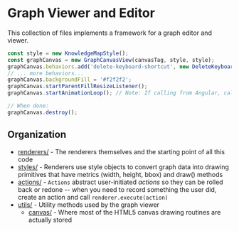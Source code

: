 # Graph Viewer and Editor

This collection of files implements a framework for a graph editor and viewer.

```typescript
const style = new KnowledgeMapStyle();
const graphCanvas = new GraphCanvasView(canvasTag, style, style);
graphCanvas.behaviors.add('delete-keyboard-shortcut', new DeleteKeyboardShortcut(graphCanvas), -100);
// ... more behaviors...
graphCanvas.backgroundFill = '#f2f2f2';
graphCanvas.startParentFillResizeListener();
graphCanvas.startAnimationLoop(); // Note: If calling from Angular, call outside Angular with ngZone

// When done:
graphCanvas.destroy();
```

## Organization

* [renderers/](renderers/) - The renderers themselves and the starting point of all this code
* [styles/](styles/) - Renderers use style objects to convert graph data into drawing primitives that
    have metrics (width, height, bbox) and draw() methods
* [actions/](actions/) - `Actions` abstract user-initiated *actions* so they can be rolled back or redone --
    when you need to record something the user did, create an action and call `renderer.execute(action)`
* [utils/](utils/) - Utility methods used by the graph viewer
    * [canvas/](utils/canvas/) - Where most of the HTML5 canvas drawing routines are actually stored
